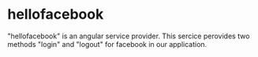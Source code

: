 hellofacebook
=============

 "hellofacebook" is an angular service provider.
 This sercice perovides two methods "login" and "logout" for facebook in our application.
 
 
  
  
